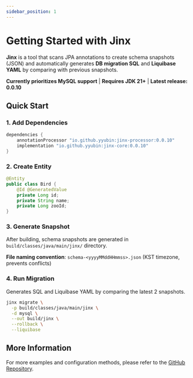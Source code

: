 ```yaml
---
sidebar_position: 1
---
```


# Getting Started with Jinx

**Jinx** is a tool that scans JPA annotations to create schema snapshots (JSON) and automatically generates **DB migration SQL** and **Liquibase YAML** by comparing with previous snapshots.

**Currently prioritizes MySQL support** | **Requires JDK 21+** | **Latest release: 0.0.10**

## Quick Start

### 1. Add Dependencies

```gradle
dependencies {
    annotationProcessor "io.github.yyubin:jinx-processor:0.0.10"
    implementation "io.github.yyubin:jinx-core:0.0.10"
}
```

### 2. Create Entity

```java
@Entity
public class Bird {
    @Id @GeneratedValue
    private Long id;
    private String name;
    private Long zooId;
}
```

### 3. Generate Snapshot

After building, schema snapshots are generated in `build/classes/java/main/jinx/` directory.

**File naming convention**: `schema-<yyyyMMddHHmmss>.json` (KST timezone, prevents conflicts)

### 4. Run Migration

Generates SQL and Liquibase YAML by comparing the latest 2 snapshots.

```bash
jinx migrate \
  -p build/classes/java/main/jinx \
  -d mysql \
  --out build/jinx \
  --rollback \
  --liquibase
```

## More Information

For more examples and configuration methods, please refer to the [GitHub Repository](https://github.com/yyubin/jinx).
